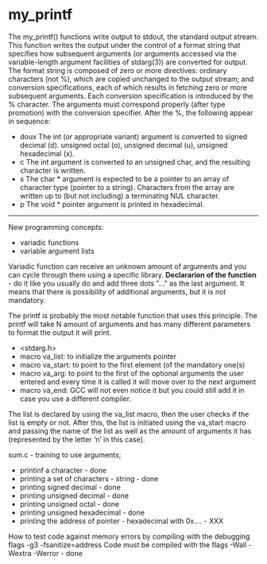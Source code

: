# my_printf

The my_printf() functions write output to stdout, the standard output stream.
This function writes the output under the control of a format string that specifies how subsequent arguments (or arguments accessed via the variable-length argument facilities of stdarg(3)) are converted for output.
The format string is composed of zero or more directives: ordinary characters (not %), which are copied unchanged to the output stream; and conversion specifications, each of which results in fetching zero or more subsequent arguments.
Each conversion specification is introduced by the % character. The arguments must correspond properly (after type promotion) with the conversion specifier. After the %, the following appear in sequence:

- doux The int (or appropriate variant) argument is converted to signed decimal (d). unsigned octal (o), unsigned decimal (u), unsigned hexadecimal (x).
- c The int argument is converted to an unsigned char, and the resulting character is written.
- s The char * argument is expected to be a pointer to an array of character type (pointer to a string). Characters from the array are written up to (but not including) a terminating NUL character.
- p The void * pointer argument is printed in hexadecimal.

---
New programming concepts:

- variadic functions
- variable argument lists

Variadic function can receive an unknown amount of arguments and you can cycle through them using a specific library.
**Declararion of the function** - do it like you usually do and add three dots "..." as the last argument. It means that there is possibility of additional arguments, but it is not mandatory.

The printf is probably the most notable function that uses this principle. The printf will take N amount of arguments and has many different parameters to format the output it will print.

- <stdarg.h>
- macro va_list: to initialize the arguments pointer
- macro va_start: to point to the first element (of the mandatory one(s)
- macro va_arg: to point to the first of the optional arguments the user entered and every time it is called it will move over to the next argument
- macro va_end: GCC will not even notice it but you could still add it in case you use a different compiler.

The list is declared by using the va_list macro, then the user checks if the list is empty or not. After this, the list is initiated using the va_start macro and passing the name of the list as well as the amount of arguments it has (represented by the letter ‘n’ in this case).

sum.c - training to use arguments;

- printinf a character - done
- printing a set of characters - string - done
- printing signed decimal - done
- printing unsigned decimal - done
- printing unsigned octal - done
- printing unsigned hexadecimal - done
- printing the address of pointer - hexadecimal with 0x.... - XXX

How to test code against memory errors by compiling with the debugging flags -g3 -fsanitize=address
Code must be compiled with the flags -Wall -Wextra -Werror - done
